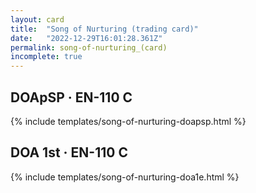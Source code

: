 ```yaml
---
layout: card
title:  "Song of Nurturing (trading card)"
date:   "2022-12-29T16:01:28.361Z"
permalink: song-of-nurturing_(card)
incomplete: true
---
```


## DOApSP &middot; EN-110 C

{% include templates/song-of-nurturing-doapsp.html %}


## DOA 1st &middot; EN-110 C

{% include templates/song-of-nurturing-doa1e.html %}
